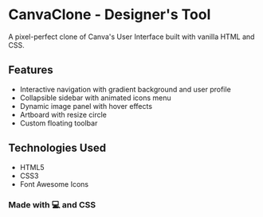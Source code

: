# CanvaClone - Designer's Tool

A pixel-perfect clone of Canva's User Interface built with vanilla HTML and CSS.

## Features

- Interactive navigation with gradient background and user profile
- Collapsible sidebar with animated icons menu
- Dynamic image panel with hover effects
- Artboard with resize circle
- Custom floating toolbar

## Technologies Used

- HTML5
- CSS3
- Font Awesome Icons

### Made with 💻 and CSS

